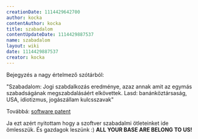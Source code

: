 ```yaml
---
creationDate: 1114429642700 
author: kocka 
contentAuthor: kocka 
title: szabadalom 
contentUpdateDate: 1114429887537 
name: szabadalom 
layout: wiki 
date: 1114429887537 
creator: kocka 
---
```

Bejegyzés a nagy értelmező szótárból:

"Szabadalom: Jogi szabdalkozás eredménye, azaz annak amit az egymás szabadságának megszabdalásáért elkövettek. Lasd: banánköztársaság, USA, idiotizmus, jogászállam kulcsszavak"

Továbbá: [software patent](software%20patent.html)

Ja ezt azért nyitottam hogy a szoftver szabadalmi ötleteinket ide ömlesszük. És gazdagok leszünk :) __ALL YOUR BASE ARE BELONG TO US!__


